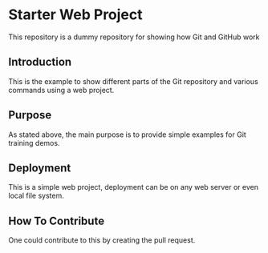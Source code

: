# Starter Web Project

This repository is a dummy repository for showing how Git and GitHub work 

## Introduction

This is the example to show different parts of the Git repository and various commands using a web project.

## Purpose

As stated above, the main purpose is to provide simple examples for Git training demos.
## Deployment

This is a simple web project, deployment can be on any web server or even local file system.

## How To Contribute

One could contribute to this by creating the pull request.